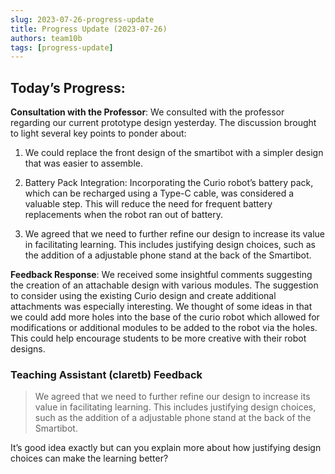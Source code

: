 ```yaml
---
slug: 2023-07-26-progress-update
title: Progress Update (2023-07-26)
authors: team10b
tags: [progress-update]
---
```


## Today’s Progress:

**Consultation with the Professor**: We consulted with the professor regarding our current prototype design yesterday. The discussion brought to light several key points to ponder about:

1. We could replace the front design of the smartibot with a simpler design that was easier to assemble.

2. Battery Pack Integration: Incorporating the Curio robot’s battery pack, which can be recharged using a Type-C cable, was considered a valuable step. This will reduce the need for frequent battery replacements when the robot ran out of battery.

3. We agreed that we need to further refine our design to increase its value in facilitating learning. This includes justifying design choices, such as the addition of a adjustable phone stand at the back of the Smartibot.

**Feedback Response**: We received some insightful comments suggesting the creation of an attachable design with various modules. The suggestion to consider using the existing Curio design and create additional attachments was especially interesting. We thought of some ideas in that we could add more holes into the base of the curio robot which allowed for modifications or additional modules to be added to the robot via the holes. This could help encourage students to be more creative with their robot designs.


### Teaching Assistant (claretb) Feedback

>We agreed that we need to further refine our design to increase its value in facilitating learning. This includes justifying design choices, such as the addition of a adjustable phone stand at the back of the Smartibot.

It’s good idea exactly but can you explain more about how justifying design choices can make the learning better?
